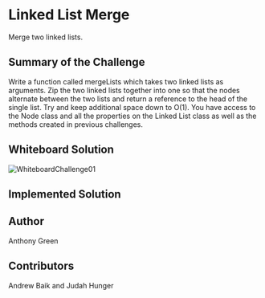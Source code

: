 # Linked List Merge

Merge two linked lists.  

## Summary of the Challenge
Write a function called mergeLists which takes two linked lists as arguments. Zip the two linked lists together into one so that the nodes alternate between the two lists and return a reference to the head of the single list. Try and keep additional space down to O(1). You have access to the Node class and all the properties on the Linked List class as well as the methods created in previous challenges.

## Whiteboard Solution
![WhiteboardChallenge01](https://github.com/cascadianrebel/data-structures-and-algorithms/blob/master/assets/LLMergeWhiteboard.jpg)

## Implemented Solution

## Author
Anthony Green

## Contributors
Andrew Baik and Judah Hunger